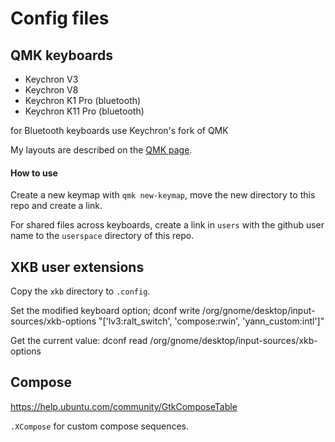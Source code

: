 # Config files

## QMK keyboards
- Keychron V3
- Keychron V8
- Keychron K1 Pro  (bluetooth)
- Keychron K11 Pro (bluetooth)

for Bluetooth keyboards use Keychron's fork of QMK

My layouts are described on the [QMK page](qmk_keyboards/README.md).

#### How to use
Create a new keymap with `qmk new-keymap`, move the new directory to this repo and create a link.

For shared files across keyboards, create a link in `users` with the github user name to the `userspace` directory of this repo.

## XKB user extensions
Copy the `xkb` directory to `.config`.

Set the modified keyboard option;
dconf write /org/gnome/desktop/input-sources/xkb-options "['lv3:ralt_switch', 'compose:rwin', 'yann_custom:intl']"

Get the current value:
dconf read /org/gnome/desktop/input-sources/xkb-options

## Compose
https://help.ubuntu.com/community/GtkComposeTable

`.XCompose` for custom compose sequences.

